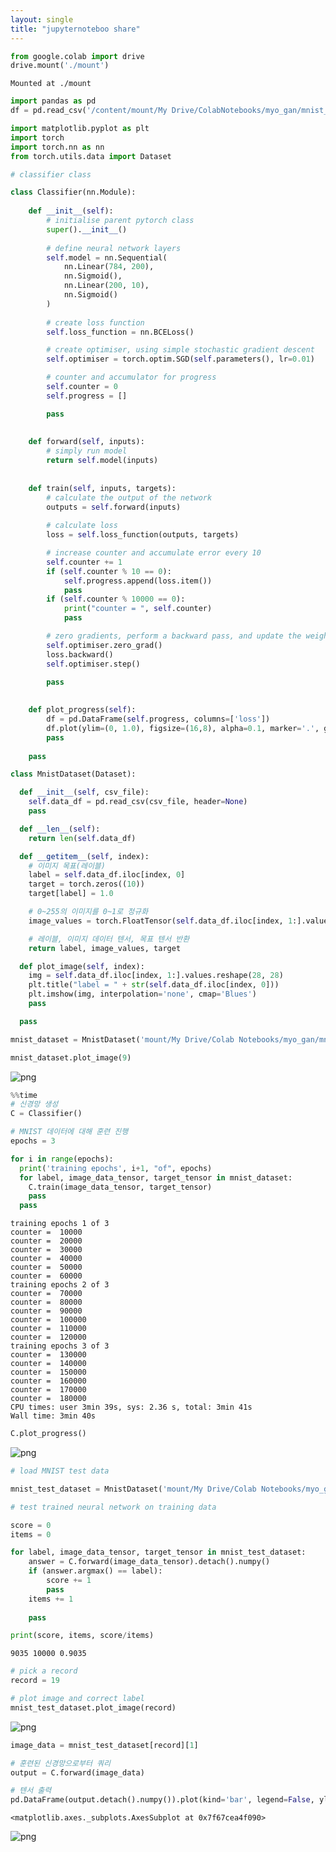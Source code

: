 ```yaml
---
layout: single
title: "jupyternoteboo share"
---
```


```python
from google.colab import drive
drive.mount('./mount')
```

    Mounted at ./mount



```python
import pandas as pd
df = pd.read_csv('/content/mount/My Drive/ColabNotebooks/myo_gan/mnist_data/mnist_train.csv', header=None)
```


```python
import matplotlib.pyplot as plt
import torch
import torch.nn as nn
from torch.utils.data import Dataset
```


```python
# classifier class

class Classifier(nn.Module):
    
    def __init__(self):
        # initialise parent pytorch class
        super().__init__()
        
        # define neural network layers
        self.model = nn.Sequential(
            nn.Linear(784, 200),
            nn.Sigmoid(),
            nn.Linear(200, 10),
            nn.Sigmoid()
        )
        
        # create loss function
        self.loss_function = nn.BCELoss()

        # create optimiser, using simple stochastic gradient descent
        self.optimiser = torch.optim.SGD(self.parameters(), lr=0.01)

        # counter and accumulator for progress
        self.counter = 0
        self.progress = []

        pass
    
    
    def forward(self, inputs):
        # simply run model
        return self.model(inputs)
    
    
    def train(self, inputs, targets):
        # calculate the output of the network
        outputs = self.forward(inputs)
        
        # calculate loss
        loss = self.loss_function(outputs, targets)

        # increase counter and accumulate error every 10
        self.counter += 1
        if (self.counter % 10 == 0):
            self.progress.append(loss.item())
            pass
        if (self.counter % 10000 == 0):
            print("counter = ", self.counter)
            pass

        # zero gradients, perform a backward pass, and update the weights
        self.optimiser.zero_grad()
        loss.backward()
        self.optimiser.step()

        pass
    
    
    def plot_progress(self):
        df = pd.DataFrame(self.progress, columns=['loss'])
        df.plot(ylim=(0, 1.0), figsize=(16,8), alpha=0.1, marker='.', grid=True, yticks=(0, 0.25, 0.5))
        pass
    
    pass
```


```python
class MnistDataset(Dataset):

  def __init__(self, csv_file):
    self.data_df = pd.read_csv(csv_file, header=None)
    pass

  def __len__(self):
    return len(self.data_df)

  def __getitem__(self, index):
    # 이미지 목표(레이블)
    label = self.data_df.iloc[index, 0]
    target = torch.zeros((10))
    target[label] = 1.0

    # 0~255의 이미지를 0~1로 정규화
    image_values = torch.FloatTensor(self.data_df.iloc[index, 1:].values)

    # 레이블, 이미지 데이터 텐서, 목표 텐서 반환
    return label, image_values, target

  def plot_image(self, index):
    img = self.data_df.iloc[index, 1:].values.reshape(28, 28)
    plt.title("label = " + str(self.data_df.iloc[index, 0]))
    plt.imshow(img, interpolation='none', cmap='Blues')
    pass

  pass

```


```python
mnist_dataset = MnistDataset('mount/My Drive/Colab Notebooks/myo_gan/mnist_data/mnist_train.csv')
```


```python
mnist_dataset.plot_image(9)
```


![png](assets/images/03_Enhancing_the_Performance_files/03_Enhancing_the_Performance_6_0.png)



```python
%%time
# 신경망 생성
C = Classifier()

# MNIST 데이터에 대해 훈련 진행
epochs = 3

for i in range(epochs):
  print('training epochs', i+1, "of", epochs)
  for label, image_data_tensor, target_tensor in mnist_dataset:
    C.train(image_data_tensor, target_tensor)
    pass
  pass

```

    training epochs 1 of 3
    counter =  10000
    counter =  20000
    counter =  30000
    counter =  40000
    counter =  50000
    counter =  60000
    training epochs 2 of 3
    counter =  70000
    counter =  80000
    counter =  90000
    counter =  100000
    counter =  110000
    counter =  120000
    training epochs 3 of 3
    counter =  130000
    counter =  140000
    counter =  150000
    counter =  160000
    counter =  170000
    counter =  180000
    CPU times: user 3min 39s, sys: 2.36 s, total: 3min 41s
    Wall time: 3min 40s



```python
C.plot_progress()
```


![png](assets/images/03_Enhancing_the_Performance_files/03_Enhancing_the_Performance_8_0.png)



```python
# load MNIST test data

mnist_test_dataset = MnistDataset('mount/My Drive/Colab Notebooks/myo_gan/mnist_data/mnist_test.csv')
```


```python
# test trained neural network on training data

score = 0
items = 0

for label, image_data_tensor, target_tensor in mnist_test_dataset:
    answer = C.forward(image_data_tensor).detach().numpy()
    if (answer.argmax() == label):
        score += 1
        pass
    items += 1
    
    pass

print(score, items, score/items)
```

    9035 10000 0.9035



```python
# pick a record
record = 19

# plot image and correct label
mnist_test_dataset.plot_image(record)
```


![png](assets/images/03_Enhancing_the_Performance_files/03_Enhancing_the_Performance_11_0.png)



```python
image_data = mnist_test_dataset[record][1]

# 훈련된 신경망으로부터 쿼리
output = C.forward(image_data)

# 텐서 출력
pd.DataFrame(output.detach().numpy()).plot(kind='bar', legend=False, ylim=(0,1))
```




    <matplotlib.axes._subplots.AxesSubplot at 0x7f67cea4f090>




![png](assets/images/03_Enhancing_the_Performance_files/03_Enhancing_the_Performance_12_1.png)



```python

```

